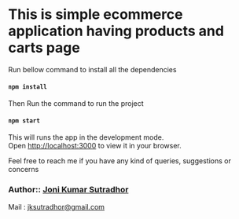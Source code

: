 # This is simple ecommerce application having products and carts page

Run bellow command to install all the dependencies

#### `npm install`

Then Run the command to run the project
#### `npm start`

This will runs the app in the development mode.\
Open [http://localhost:3000](http://localhost:3000) to view it in your browser.


Feel free to reach me if you have any kind of queries, suggestions or concerns

### Author:: [Joni Kumar Sutradhor](https://www.linkedin.com/in/joni-kumar-sutradhor-883a28185/)

Mail : jksutradhor@gmail.com